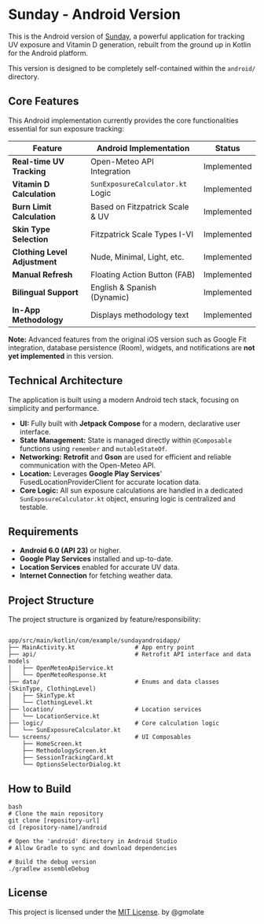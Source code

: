 # Sunday - Android Version

This is the Android version of [Sunday](https://github.com/jackjackbits/sunday), a powerful application for tracking UV exposure and Vitamin D generation, rebuilt from the ground up in Kotlin for the Android platform.

This version is designed to be completely self-contained within the `android/` directory. 

## Core Features

This Android implementation currently provides the core functionalities essential for sun exposure tracking:

| Feature                  | Android Implementation              | Status      |
| ------------------------ | ----------------------------------- | ----------- |
| **Real-time UV Tracking**    | Open-Meteo API Integration          | Implemented |
| **Vitamin D Calculation**  | `SunExposureCalculator.kt` Logic    | Implemented |
| **Burn Limit Calculation**   | Based on Fitzpatrick Scale & UV     | Implemented |
| **Skin Type Selection**      | Fitzpatrick Scale Types I-VI        | Implemented |
| **Clothing Level Adjustment**| Nude, Minimal, Light, etc.          | Implemented |
| **Manual Refresh**         | Floating Action Button (FAB)        | Implemented |
| **Bilingual Support**      | English & Spanish (Dynamic)         | Implemented |
| **In-App Methodology**     | Displays methodology text           | Implemented |

**Note:** Advanced features from the original iOS version such as Google Fit integration, database persistence (Room), widgets, and notifications are **not yet implemented** in this version.

## Technical Architecture

The application is built using a modern Android tech stack, focusing on simplicity and performance.

-   **UI:** Fully built with **Jetpack Compose** for a modern, declarative user interface.
-   **State Management:** State is managed directly within `@Composable` functions using `remember` and `mutableStateOf`.
-   **Networking:** **Retrofit** and **Gson** are used for efficient and reliable communication with the Open-Meteo API.
-   **Location:** Leverages **Google Play Services**' FusedLocationProviderClient for accurate location data.
-   **Core Logic:** All sun exposure calculations are handled in a dedicated `SunExposureCalculator.kt` object, ensuring logic is centralized and testable.

## Requirements

-   **Android 6.0 (API 23)** or higher.
-   **Google Play Services** installed and up-to-date.
-   **Location Services** enabled for accurate UV data.
-   **Internet Connection** for fetching weather data.

## Project Structure

The project structure is organized by feature/responsibility:

```

app/src/main/kotlin/com/example/sundayandroidapp/
├── MainActivity.kt                 # App entry point
├── api/                            # Retrofit API interface and data models
│   ├── OpenMeteoApiService.kt
│   └── OpenMeteoResponse.kt
├── data/                           # Enums and data classes (SkinType, ClothingLevel)
│   ├── SkinType.kt
│   └── ClothingLevel.kt
├── location/                       # Location services
│   └── LocationService.kt
├── logic/                          # Core calculation logic
│   └── SunExposureCalculator.kt
└── screens/                        # UI Composables
    ├── HomeScreen.kt
    ├── MethodologyScreen.kt
    ├── SessionTrackingCard.kt
    └── OptionsSelectorDialog.kt

```

## How to Build

```
bash
# Clone the main repository
git clone [repository-url]
cd [repository-name]/android

# Open the 'android' directory in Android Studio
# Allow Gradle to sync and download dependencies

# Build the debug version
./gradlew assembleDebug

```

## License

This project is licensed under the [MIT License](LICENSE). 
by @gmolate
```